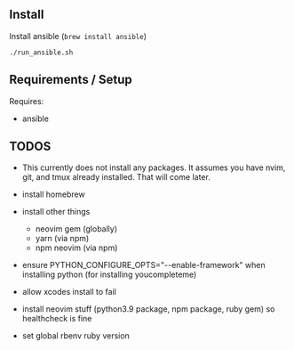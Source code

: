Install
-------

Install ansible (`brew install ansible`)

```
./run_ansible.sh
```

Requirements / Setup
--------------------

Requires:
* ansible

TODOS
-------------------

- This currently does not install any packages. It assumes you have nvim, git, and tmux already installed. That will come later.

- install homebrew
- install other things
  - neovim gem (globally)
  - yarn (via npm)
  - npm neovim (via npm)

- ensure PYTHON_CONFIGURE_OPTS="--enable-framework" when installing python (for installing youcompleteme)
- allow xcodes install to fail
- install neovim stuff (python3.9 package, npm package, ruby gem) so healthcheck is fine
- set global rbenv ruby version
